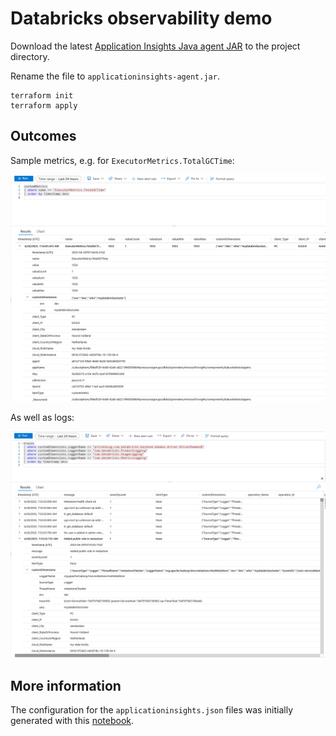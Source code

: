 # Databricks observability demo

Download the latest [Application Insights Java agent JAR](https://github.com/microsoft/ApplicationInsights-Java/releases) to the project directory.

Rename the file to `applicationinsights-agent.jar`.

```shell
terraform init
terraform apply
```


## Outcomes

Sample metrics, e.g. for `ExecutorMetrics.TotalGCTime`:

![Metrics screenshot](assets/metrics.png)

As well as logs:

![Logs screenshot](assets/logs.png)

## More information

The configuration for the `applicationinsights.json` files was initially generated with this [notebook](assets/dump-jmx.ipynb).
